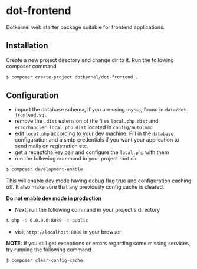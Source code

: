# dot-frontend

Dotkernel web starter package suitable for frontend applications.

## Installation

Create a new project directory and change dir to it. Run the following composer command
```bash
$ composer create-project dotkernel/dot-frontend .
```

## Configuration

* import the database schema, if you are using mysql, found in `data/dot-frontend.sql`
* remove the `.dist` extension of the files `local.php.dist` and `errorhandler.local.php.dist` located in `config/autoload`
* edit `local.php` according to your dev machine. Fill in the `database` configuration and a smtp credentials if you want your application to send mails on registration etc.
* get a recaptcha key pair and configure the `local.php` with them
* run the following command in your project root dir
```bash
$ composer development-enable
```
This will enable dev mode having debug flag true and configuration caching off. It also make sure that any previously config cache is cleared.

**Do not enable dev mode in production**

* Next, run the following command in your project's directory
```bash
$ php -S 0.0.0.0:8080 -t public
```
* visit `http://localhost:8080` in your browser

**NOTE:**
If you still get exceptions or errors regarding some missing services, try running the following command
```bash
$ composer clear-config-cache
```
